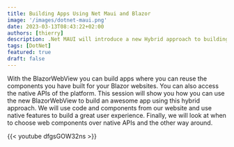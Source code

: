 ```yaml
---
title: Building Apps Using Net Maui and Blazor
image: '/images/dotnet-maui.png'
date: 2023-03-13T08:43:22+02:00
authors: [thierry]
description: .Net MAUI will introduce a new Hybrid approach to building apps, similar to what you can do with Electron, but with .NET
tags: [DotNet]
featured: true
draft: false
---
```


With the BlazorWebView you can build apps where you can reuse the components you have built for your Blazor websites. You can also access the native APIs of the platform. This session will show you how you can use the new BlazorWebView to build an awesome app using this hybrid approach. We will use code and components from our website and use native features to build a great user experience. Finally, we will look at when to choose web components over native APIs and the other way around.

{{< youtube dfgsGOW32ns >}}

